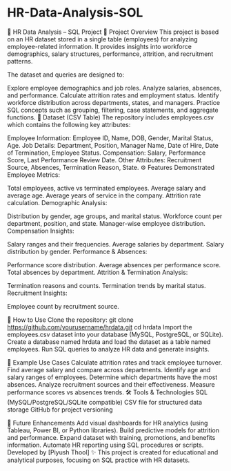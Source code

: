 # HR-Data-Analysis-SOL
🏢 HR Data Analysis – SQL Project
📌 Project Overview
This project is based on an HR dataset stored in a single table (employees) for analyzing employee-related information. It provides insights into workforce demographics, salary structures, performance, attrition, and recruitment patterns.

The dataset and queries are designed to:

Explore employee demographics and job roles.
Analyze salaries, absences, and performance.
Calculate attrition rates and employment status.
Identify workforce distribution across departments, states, and managers.
Practice SQL concepts such as grouping, filtering, case statements, and aggregate functions.
📂 Dataset (CSV Table)
The repository includes employees.csv which contains the following key attributes:

Employee Information: Employee ID, Name, DOB, Gender, Marital Status, Age.
Job Details: Department, Position, Manager Name, Date of Hire, Date of Termination, Employee Status.
Compensation: Salary, Performance Score, Last Performance Review Date.
Other Attributes: Recruitment Source, Absences, Termination Reason, State.
⚙️ Features Demonstrated
Employee Metrics:

Total employees, active vs terminated employees.
Average salary and average age.
Average years of service in the company.
Attrition rate calculation.
Demographic Analysis:

Distribution by gender, age groups, and marital status.
Workforce count per department, position, and state.
Manager-wise employee distribution.
Compensation Insights:

Salary ranges and their frequencies.
Average salaries by department.
Salary distribution by gender.
Performance & Absences:

Performance score distribution.
Average absences per performance score.
Total absences by department.
Attrition & Termination Analysis:

Termination reasons and counts.
Termination trends by marital status.
Recruitment Insights:

Employee count by recruitment source.

🚀 How to Use
Clone the repository:
git clone https://github.com/yourusername/hrdata.git
cd hrdata
Import the employees.csv dataset into your database (MySQL, PostgreSQL, or SQLite).
Create a database named hrdata and load the dataset as a table named employees.
Run SQL queries to analyze HR data and generate insights.

🎯 Example Use Cases
Calculate attrition rates and track employee turnover.
Find average salary and compare across departments.
Identify age and salary ranges of employees.
Determine which departments have the most absences.
Analyze recruitment sources and their effectiveness.
Measure performance scores vs absences trends.
🛠️ Tools & Technologies
SQL (MySQL/PostgreSQL/SQLite compatible)
CSV file for structured data storage
GitHub for project versioning

📌 Future Enhancements
Add visual dashboards for HR analytics (using Tableau, Power BI, or Python libraries).
Build predictive models for attrition and performance.
Expand dataset with training, promotions, and benefits information.
Automate HR reporting using SQL procedures or scripts.
Developed by [Piyush Thool] ✨ This project is created for educational and analytical purposes, focusing on SQL practice with HR datasets.

